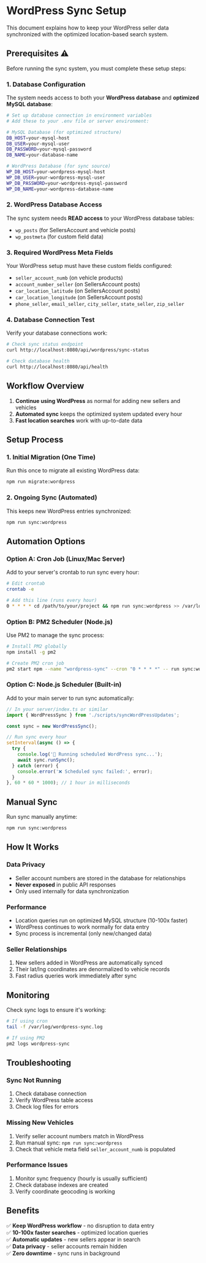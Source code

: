 # WordPress Sync Setup

This document explains how to keep your WordPress seller data synchronized with the optimized location-based search system.

## Prerequisites ⚠️

Before running the sync system, you must complete these setup steps:

### 1. Database Configuration
The system needs access to both your **WordPress database** and **optimized MySQL database**:

```bash
# Set up database connection in environment variables
# Add these to your .env file or server environment:

# MySQL Database (for optimized structure)
DB_HOST=your-mysql-host
DB_USER=your-mysql-user
DB_PASSWORD=your-mysql-password
DB_NAME=your-database-name

# WordPress Database (for sync source)
WP_DB_HOST=your-wordpress-mysql-host
WP_DB_USER=your-wordpress-mysql-user
WP_DB_PASSWORD=your-wordpress-mysql-password
WP_DB_NAME=your-wordpress-database-name
```

### 2. WordPress Database Access
The sync system needs **READ access** to your WordPress database tables:
- `wp_posts` (for SellersAccount and vehicle posts)
- `wp_postmeta` (for custom field data)

### 3. Required WordPress Meta Fields
Your WordPress setup must have these custom fields configured:
- `seller_account_numb` (on vehicle products)
- `account_number_seller` (on SellersAccount posts)
- `car_location_latitude` (on SellersAccount posts)
- `car_location_longitude` (on SellersAccount posts)
- `phone_seller`, `email_seller`, `city_seller`, `state_seller`, `zip_seller`

### 4. Database Connection Test
Verify your database connections work:
```bash
# Check sync status endpoint
curl http://localhost:8080/api/wordpress/sync-status

# Check database health
curl http://localhost:8080/api/health
```

## Workflow Overview

1. **Continue using WordPress** as normal for adding new sellers and vehicles
2. **Automated sync** keeps the optimized system updated every hour
3. **Fast location searches** work with up-to-date data

## Setup Process

### 1. Initial Migration (One Time)
Run this once to migrate all existing WordPress data:
```bash
npm run migrate:wordpress
```

### 2. Ongoing Sync (Automated)
This keeps new WordPress entries synchronized:
```bash
npm run sync:wordpress
```

## Automation Options

### Option A: Cron Job (Linux/Mac Server)
Add to your server's crontab to run sync every hour:
```bash
# Edit crontab
crontab -e

# Add this line (runs every hour)
0 * * * * cd /path/to/your/project && npm run sync:wordpress >> /var/log/wordpress-sync.log 2>&1
```

### Option B: PM2 Scheduler (Node.js)
Use PM2 to manage the sync process:
```bash
# Install PM2 globally
npm install -g pm2

# Create PM2 cron job
pm2 start npm --name "wordpress-sync" --cron "0 * * * *" -- run sync:wordpress
```

### Option C: Node.js Scheduler (Built-in)
Add to your main server to run sync automatically:

```javascript
// In your server/index.ts or similar
import { WordPressSync } from './scripts/syncWordPressUpdates';

const sync = new WordPressSync();

// Run sync every hour
setInterval(async () => {
  try {
    console.log('🔄 Running scheduled WordPress sync...');
    await sync.runSync();
  } catch (error) {
    console.error('❌ Scheduled sync failed:', error);
  }
}, 60 * 60 * 1000); // 1 hour in milliseconds
```

## Manual Sync
Run sync manually anytime:
```bash
npm run sync:wordpress
```

## How It Works

### Data Privacy
- Seller account numbers are stored in the database for relationships
- **Never exposed** in public API responses
- Only used internally for data synchronization

### Performance
- Location queries run on optimized MySQL structure (10-100x faster)
- WordPress continues to work normally for data entry
- Sync process is incremental (only new/changed data)

### Seller Relationships
1. New sellers added in WordPress are automatically synced
2. Their lat/lng coordinates are denormalized to vehicle records
3. Fast radius queries work immediately after sync

## Monitoring
Check sync logs to ensure it's working:
```bash
# If using cron
tail -f /var/log/wordpress-sync.log

# If using PM2
pm2 logs wordpress-sync
```

## Troubleshooting

### Sync Not Running
1. Check database connection
2. Verify WordPress table access
3. Check log files for errors

### Missing New Vehicles
1. Verify seller account numbers match in WordPress
2. Run manual sync: `npm run sync:wordpress`
3. Check that vehicle meta field `seller_account_numb` is populated

### Performance Issues
1. Monitor sync frequency (hourly is usually sufficient)
2. Check database indexes are created
3. Verify coordinate geocoding is working

## Benefits

✅ **Keep WordPress workflow** - no disruption to data entry  
✅ **10-100x faster searches** - optimized location queries  
✅ **Automatic updates** - new sellers appear in search  
✅ **Data privacy** - seller accounts remain hidden  
✅ **Zero downtime** - sync runs in background  

